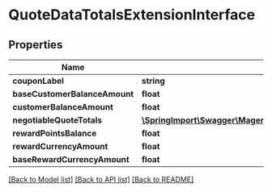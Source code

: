 # QuoteDataTotalsExtensionInterface

## Properties
Name | Type | Description | Notes
------------ | ------------- | ------------- | -------------
**couponLabel** | **string** |  | [optional] 
**baseCustomerBalanceAmount** | **float** |  | [optional] 
**customerBalanceAmount** | **float** |  | [optional] 
**negotiableQuoteTotals** | [**\SpringImport\Swagger\Magento2\Client\Model\NegotiableQuoteDataNegotiableQuoteTotalsInterface**](NegotiableQuoteDataNegotiableQuoteTotalsInterface.md) |  | [optional] 
**rewardPointsBalance** | **float** |  | [optional] 
**rewardCurrencyAmount** | **float** |  | [optional] 
**baseRewardCurrencyAmount** | **float** |  | [optional] 

[[Back to Model list]](../README.md#documentation-for-models) [[Back to API list]](../README.md#documentation-for-api-endpoints) [[Back to README]](../README.md)



